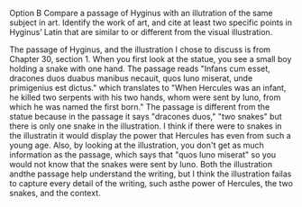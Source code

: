 Option B
Compare a passage of Hyginus with an illutration of the same subject in art. Identify the work of art, and cite at least two specific points in Hyginus’ Latin that are similar to or different from the visual illustration.

The passage of Hyginus, and the illustration I chose to discuss is from Chapter 30, section 1. When you first look at the statue, you see a small boy holding a snake with one hand. The passage reads "Infans cum esset, dracones duos duabus manibus necauit, quos Iuno miserat, unde primigenius est dictus." which translates to "When Hercules was an infant, he killed two serpents with his two hands, whom were sent by Iuno, from which he was named the first born." The passage is different from the statue because in the passage it says "dracones duos," "two snakes" but there is only one snake in the illustration. I think if there were to snakes in the illustratin it would display the power that Hercules has even from such a young age. Also, by looking at the illustration, you don't get as much information as the passage, which says that "quos Iuno miserat" so you would not know that the snakes were sent by Iuno. Both the illustration andthe passage help understand the writing, but I think the illustration failas to capture every detail of the writing, such asthe power of Hercules, the two snakes, and the context.
